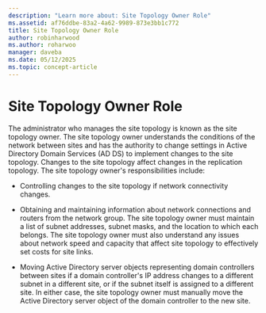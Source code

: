 ```yaml
---
description: "Learn more about: Site Topology Owner Role"
ms.assetid: af76ddbe-83a2-4a62-9989-873e3bb1c772
title: Site Topology Owner Role
author: robinharwood
ms.author: roharwoo
manager: daveba
ms.date: 05/12/2025
ms.topic: concept-article
---
```


# Site Topology Owner Role

The administrator who manages the site topology is known as the site topology owner. The site topology owner understands the conditions of the network between sites and has the authority to change settings in Active Directory Domain Services (AD DS) to implement changes to the site topology. Changes to the site topology affect changes in the replication topology. The site topology owner's responsibilities include:

-   Controlling changes to the site topology if network connectivity changes.

-   Obtaining and maintaining information about network connections and routers from the network group. The site topology owner must maintain a list of subnet addresses, subnet masks, and the location to which each belongs. The site topology owner must also understand any issues about network speed and capacity that affect site topology to effectively set costs for site links.

-   Moving Active Directory server objects representing domain controllers between sites if a domain controller's IP address changes to a different subnet in a different site, or if the subnet itself is assigned to a different site. In either case, the site topology owner must manually move the Active Directory server object of the domain controller to the new site.



